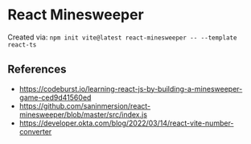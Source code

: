# React Minesweeper

Created via: `npm init vite@latest react-minesweeper -- --template react-ts`

## References

- <https://codeburst.io/learning-react-js-by-building-a-minesweeper-game-ced9d41560ed>
- <https://github.com/saninmersion/react-minesweeper/blob/master/src/index.js>
- <https://developer.okta.com/blog/2022/03/14/react-vite-number-converter>
